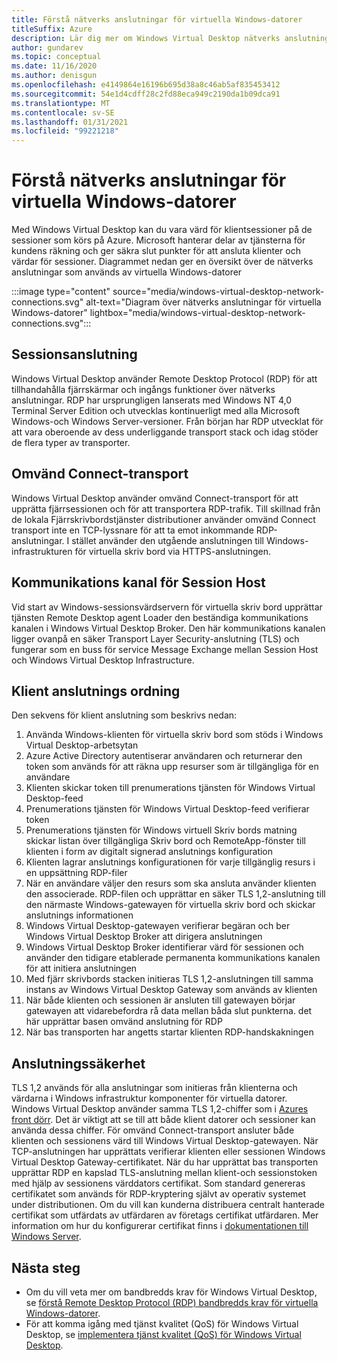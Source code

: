 ```yaml
---
title: Förstå nätverks anslutningar för virtuella Windows-datorer
titleSuffix: Azure
description: Lär dig mer om Windows Virtual Desktop nätverks anslutning
author: gundarev
ms.topic: conceptual
ms.date: 11/16/2020
ms.author: denisgun
ms.openlocfilehash: e4149864e16196b695d38a8c46ab5af835453412
ms.sourcegitcommit: 54e1d4cdff28c2fd88eca949c2190da1b09dca91
ms.translationtype: MT
ms.contentlocale: sv-SE
ms.lasthandoff: 01/31/2021
ms.locfileid: "99221218"
---
```

# <a name="understanding-windows-virtual-desktop-network-connectivity"></a>Förstå nätverks anslutningar för virtuella Windows-datorer

Med Windows Virtual Desktop kan du vara värd för klientsessioner på de sessioner som körs på Azure. Microsoft hanterar delar av tjänsterna för kundens räkning och ger säkra slut punkter för att ansluta klienter och värdar för sessioner. Diagrammet nedan ger en översikt över de nätverks anslutningar som används av virtuella Windows-datorer

:::image type="content" source="media/windows-virtual-desktop-network-connections.svg" alt-text="Diagram över nätverks anslutningar för virtuella Windows-datorer" lightbox="media/windows-virtual-desktop-network-connections.svg":::

## <a name="session-connectivity"></a>Sessionsanslutning

Windows Virtual Desktop använder Remote Desktop Protocol (RDP) för att tillhandahålla fjärrskärmar och ingångs funktioner över nätverks anslutningar. RDP har ursprungligen lanserats med Windows NT 4,0 Terminal Server Edition och utvecklas kontinuerligt med alla Microsoft Windows-och Windows Server-versioner. Från början har RDP utvecklat för att vara oberoende av dess underliggande transport stack och idag stöder de flera typer av transporter.

## <a name="reverse-connect-transport"></a>Omvänd Connect-transport

Windows Virtual Desktop använder omvänd Connect-transport för att upprätta fjärrsessionen och för att transportera RDP-trafik. Till skillnad från de lokala Fjärrskrivbordstjänster distributioner använder omvänd Connect transport inte en TCP-lyssnare för att ta emot inkommande RDP-anslutningar. I stället använder den utgående anslutningen till Windows-infrastrukturen för virtuella skriv bord via HTTPS-anslutningen.

## <a name="session-host-communication-channel"></a>Kommunikations kanal för Session Host

Vid start av Windows-sessionsvärdservern för virtuella skriv bord upprättar tjänsten Remote Desktop agent Loader den beständiga kommunikations kanalen i Windows Virtual Desktop Broker. Den här kommunikations kanalen ligger ovanpå en säker Transport Layer Security-anslutning (TLS) och fungerar som en buss för service Message Exchange mellan Session Host och Windows Virtual Desktop Infrastructure.

## <a name="client-connection-sequence"></a>Klient anslutnings ordning

Den sekvens för klient anslutning som beskrivs nedan:

1. Använda Windows-klienten för virtuella skriv bord som stöds i Windows Virtual Desktop-arbetsytan
2. Azure Active Directory autentiserar användaren och returnerar den token som används för att räkna upp resurser som är tillgängliga för en användare
3. Klienten skickar token till prenumerations tjänsten för Windows Virtual Desktop-feed
4. Prenumerations tjänsten för Windows Virtual Desktop-feed verifierar token
5. Prenumerations tjänsten för Windows virtuell Skriv bords matning skickar listan över tillgängliga Skriv bord och RemoteApp-fönster till klienten i form av digitalt signerad anslutnings konfiguration
6. Klienten lagrar anslutnings konfigurationen för varje tillgänglig resurs i en uppsättning RDP-filer
7. När en användare väljer den resurs som ska ansluta använder klienten den associerade. RDP-filen och upprättar en säker TLS 1,2-anslutning till den närmaste Windows-gatewayen för virtuella skriv bord och skickar anslutnings informationen
8. Windows Virtual Desktop-gatewayen verifierar begäran och ber Windows Virtual Desktop Broker att dirigera anslutningen
9. Windows Virtual Desktop Broker identifierar värd för sessionen och använder den tidigare etablerade permanenta kommunikations kanalen för att initiera anslutningen
10. Med fjärr skrivbords stacken initieras TLS 1,2-anslutningen till samma instans av Windows Virtual Desktop Gateway som används av klienten
11. När både klienten och sessionen är ansluten till gatewayen börjar gatewayen att vidarebefordra rå data mellan båda slut punkterna. det här upprättar basen omvänd anslutning för RDP
12. När bas transporten har angetts startar klienten RDP-handskakningen

## <a name="connection-security"></a>Anslutningssäkerhet

TLS 1,2 används för alla anslutningar som initieras från klienterna och värdarna i Windows infrastruktur komponenter för virtuella datorer. Windows Virtual Desktop använder samma TLS 1,2-chiffer som i [Azures front dörr](../frontdoor/front-door-faq.md#what-are-the-current-cipher-suites-supported-by-azure-front-door). Det är viktigt att se till att både klient datorer och sessioner kan använda dessa chiffer.
För omvänd Connect-transport ansluter både klienten och sessionens värd till Windows Virtual Desktop-gatewayen. När TCP-anslutningen har upprättats verifierar klienten eller sessionen Windows Virtual Desktop Gateway-certifikatet.
När du har upprättat bas transporten upprättar RDP en kapslad TLS-anslutning mellan klient-och sessionstoken med hjälp av sessionens värddators certifikat. Som standard genereras certifikatet som används för RDP-kryptering självt av operativ systemet under distributionen. Om du vill kan kunderna distribuera centralt hanterade certifikat som utfärdats av utfärdaren av företags certifikat utfärdaren. Mer information om hur du konfigurerar certifikat finns i [dokumentationen till Windows Server](/troubleshoot/windows-server/remote/remote-desktop-listener-certificate-configurations).

## <a name="next-steps"></a>Nästa steg

* Om du vill veta mer om bandbredds krav för Windows Virtual Desktop, se [förstå Remote Desktop Protocol (RDP) bandbredds krav för virtuella Windows-datorer](rdp-bandwidth.md).
* För att komma igång med tjänst kvalitet (QoS) för Windows Virtual Desktop, se [implementera tjänst kvalitet (QoS) för Windows Virtual Desktop](rdp-quality-of-service-qos.md).
